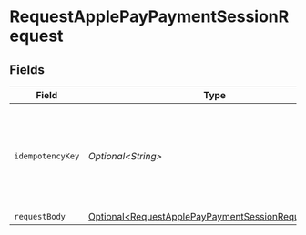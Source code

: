 # RequestApplePayPaymentSessionRequest


## Fields

| Field                                                                                                                      | Type                                                                                                                       | Required                                                                                                                   | Description                                                                                                                | Example                                                                                                                    |
| -------------------------------------------------------------------------------------------------------------------------- | -------------------------------------------------------------------------------------------------------------------------- | -------------------------------------------------------------------------------------------------------------------------- | -------------------------------------------------------------------------------------------------------------------------- | -------------------------------------------------------------------------------------------------------------------------- |
| `idempotencyKey`                                                                                                           | *Optional\<String>*                                                                                                        | :heavy_minus_sign:                                                                                                         | A unique key to ensure idempotent requests. This key should be a UUID v4 string.                                           | 123e4567-e89b-12d3-a456-426                                                                                                |
| `requestBody`                                                                                                              | [Optional\<RequestApplePayPaymentSessionRequestBody>](../../models/operations/RequestApplePayPaymentSessionRequestBody.md) | :heavy_minus_sign:                                                                                                         | N/A                                                                                                                        |                                                                                                                            |